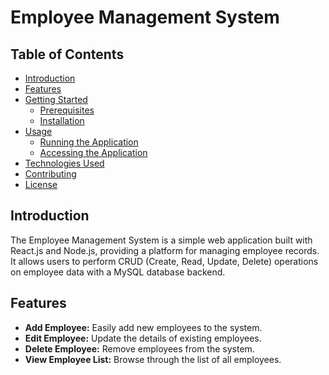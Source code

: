 # Employee Management System

## Table of Contents
- [Introduction](#introduction)
- [Features](#features)
- [Getting Started](#getting-started)
  - [Prerequisites](#prerequisites)
  - [Installation](#installation)
- [Usage](#usage)
  - [Running the Application](#running-the-application)
  - [Accessing the Application](#accessing-the-application)
- [Technologies Used](#technologies-used)
- [Contributing](#contributing)
- [License](#license)

## Introduction

The Employee Management System is a simple web application built with React.js and Node.js, providing a platform for managing employee records. It allows users to perform CRUD (Create, Read, Update, Delete) operations on employee data with a MySQL database backend.



## Features


- **Add Employee:** Easily add new employees to the system.
- **Edit Employee:** Update the details of existing employees.
- **Delete Employee:** Remove employees from the system.
- **View Employee List:** Browse through the list of all employees.
